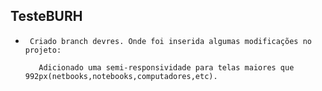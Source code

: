 ## TesteBURH 
- ``` Criado branch devres. Onde foi inserida algumas modificações no projeto:```
  
         Adicionado uma semi-responsividade para telas maiores que 992px(netbooks,notebooks,computadores,etc).

